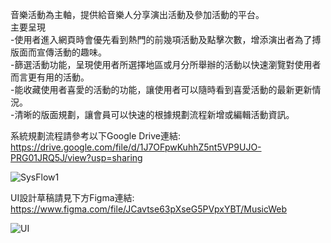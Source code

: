 音樂活動為主軸，提供給音樂人分享演出活動及參加活動的平台。 <br>
主要呈現 <br>
-使用者進入網頁時會優先看到熱門的前幾項活動及點擊次數，增添演出者為了搏版面而宣傳活動的趣味。 <br>
-篩選活動功能，呈現使用者所選擇地區或月分所舉辦的活動以快速瀏覽對使用者而言更有用的活動。 <br>
-能收藏使用者喜愛的活動的功能，讓使用者可以隨時看到喜愛活動的最新更新情況。 <br>
-清晰的版面規劃，讓會員可以快速的根據規劃流程新增或編輯活動資訊。 <br>


系統規劃流程請參考以下Google Drive連結: <br>
https://drive.google.com/file/d/1J7OFpwKuhhZ5nt5VP9UJO-PRG01JRQ5J/view?usp=sharing <br>

![SysFlow1](https://user-images.githubusercontent.com/88480246/138891180-0dfb3da5-6c73-4143-8582-7232f01a69e8.JPG)


UI設計草稿請見下方Figma連結: <br>
https://www.figma.com/file/JCavtse63pXseG5PVpxYBT/MusicWeb <br>

![UI](https://user-images.githubusercontent.com/88480246/138891961-b7d24eac-6a60-456f-adf4-8dda1af6b38c.jpg) <br>
